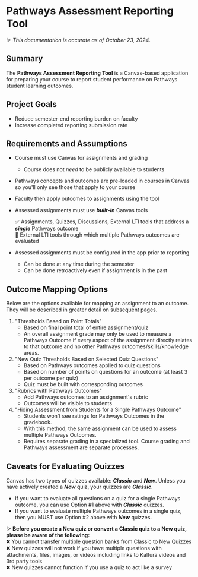 # Pathways Assessment Reporting Tool

!> *This documentation is accurate as of October 23, 2024*.

## Summary

The **Pathways Assessment Reporting Tool** is a Canvas-based application for preparing your course to report student performance on Pathways student learning outcomes.

## Project Goals

- Reduce semester-end reporting burden on faculty
- Increase completed reporting submission rate

## Requirements and Assumptions

- Course must use Canvas for assignments and grading
  - Course does not *need* to be publicly available to students
- Pathways concepts and outcomes are pre-loaded in courses in Canvas so you'll only see those that apply to your course

- Faculty then apply outcomes to assignments using the tool

- Assessed assignments must use ***built-in*** Canvas tools

  :white_check_mark: Assignments, Quizzes, Discussions, External LTI tools that address a ***single*** Pathways outcome  
  :no_entry_sign: External LTI tools through which multiple Pathways outcomes are evaluated
- Assessed assignments must be configured in the app prior to reporting
  - Can be done at any time during the semester
  - Can be done retroactively even if assignment is in the past

## Outcome Mapping Options
 
Below are the options available for mapping an assignment to an outcome. They will be described in greater detail on subsequent pages.

1. "Thresholds Based on Point Totals"
    - Based on final point total of entire assignment/quiz
    - An overall assignment grade may only be used to measure a Pathways Outcome if every aspect of the assignment directly relates to that outcome and no other Pathways outcomes/skills/knowledge areas.
2. "New Quiz Thresholds Based on Selected Quiz Questions"
    - Based on Pathways outcomes applied to quiz questions
    - Based on number of points on questions for an outcome (at least 3 per outcome per quiz)
    - Quiz must be built with corresponding outcomes
3. "Rubrics with Pathways Outcomes"
    - Add Pathways outcomes to an assignment's rubric
    - Outcomes will be visible to students
4. "Hiding Assessment from Students for a Single Pathways Outcome"
    - Students won't see ratings for Pathways Outcomes in the gradebook.
    - With this method, the same assignment can be used to assess multiple Pathways Outcomes.
    - Requires separate grading in a specialized tool. Course grading and Pathways assessment are separate processes.

## Caveats for Evaluating Quizzes

Canvas has two types of quizzes available: ***Classic*** and ***New***. Unless you have actively created a ***New*** quiz, your quizzes are ***Classic***.

- If you want to evaluate all questions on a quiz for a single Pathways outcome, you can use Option #1 above with ***Classic*** quizzes.
- If you want to evaluate multiple Pathways outcomes in a single quiz, then you MUST use Option #2 above with ***New*** quizzes.

!> **Before you create a New quiz or convert a Classic quiz to a New quiz, please be aware of the following:**  
 :x: You cannot transfer multiple question banks from Classic to New Quizzes  
 :x: New quizzes will not work if you have multiple questions with attachments, files, images, or videos including links to Kaltura videos and 3rd party tools  
 :x: New quizzes cannot function if you use a quiz to act like a survey
